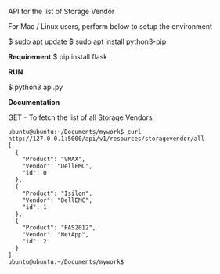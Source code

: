 API for the list of Storage Vendor 

For Mac / Linux users, perform below to setup the environment

$ sudo apt update
$ sudo apt install python3-pip

**Requirement**
$ pip install flask

**RUN**

$ python3 api.py

**Documentation**


GET - To fetch the list of all Storage Vendors

```
ubuntu@ubuntu:~/Documents/mywork$ curl http://127.0.0.1:5000/api/v1/resources/storagevendor/all
[
  {
    "Product": "VMAX", 
    "Vendor": "DellEMC", 
    "id": 0
  }, 
  {
    "Product": "Isilon", 
    "Vendor": "DellEMC", 
    "id": 1
  }, 
  {
    "Product": "FAS2012", 
    "Vendor": "NetApp", 
    "id": 2
  }
]
ubuntu@ubuntu:~/Documents/mywork$ 



```
